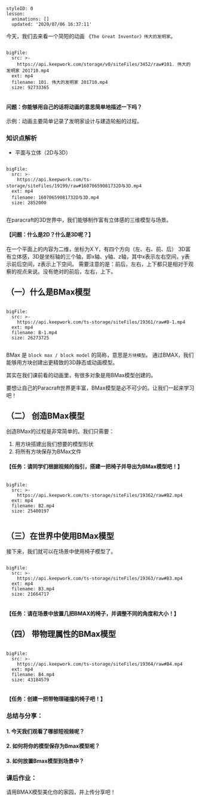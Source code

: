 <style>
  .markdown-body hr {
    height: 1px;
  }
</style>





```@Lesson
styleID: 0
lesson:
  animations: []
  updated: '2020/07/06 16:37:11'

```


今天，我们去来看一个简短的动画 《`The Great Inventor》伟大的发明家`。

```@BigFile

bigFile:
  src: >-
    https://api.keepwork.com/storage/v0/siteFiles/3452/raw#101. 伟大的发明家 201710.mp4
  ext: mp4
  filename: 101. 伟大的发明家 201710.mp4
  size: 92733365
          
```

####  **问题：你能够用自己的话将动画的意思简单地描述一下吗？**

示例：动画主要简单记录了发明家设计与建造轮船的过程。



### **知识点解析**
* 平面与立体（2D与3D）


 
 
```@BigFile

bigFile:
  src: >-
    https://api.keepwork.com/ts-storage/siteFiles/19199/raw#16070659081732D与3D.mp4
  ext: mp4
  filename: 16070659081732D与3D.mp4
  size: 2852000
          
```
在paracraft的3D世界中，我们能够制作富有立体感的三维模型与场景。
#### **【问题：什么是2D？什么是3D呢？】**
在一个平面上的内容为二维，坐标为X  Y，有四个方向（左、右、前、后）
3D富有立体感，3D是坐标轴的三个轴，即x轴、y轴、z轴，其中x表示左右空间，y表示前后空间，z表示上下空间。
需要注意的是：前后，左右，上下都只是相对于观察的视点来说。没有绝对的前后，左右，上下。





## （一）什么是BMax模型

```@BigFile

bigFile:
  src: >-
    https://api.keepwork.com/ts-storage/siteFiles/19361/raw#B-1.mp4
  ext: mp4
  filename: B-1.mp4
  size: 26273725
          
```

BMax 是 `block max / block model` 的简称，意思是`方块模型`。
通过BMAX，我们能够用方块创建出更精致的3D静态或动画模型。

其实在我们课前看的动画里，有很多对象是用BMax模型创建的。

要想让自己的Paracraft世界更丰富，BMax模型是必不可少的。让我们一起来学习吧！

## （二） 创造BMax模型



创造BMax的过程是非常简单的。我们只需要：
1. 用方块搭建出我们想要的模型形状
2. 将所有方块保存为BMax文件

#### **【任务：请同学们根据视频的指引，搭建一把椅子并导出为BMax模型吧！】**




```@BigFile

bigFile:
  src: >-
    https://api.keepwork.com/ts-storage/siteFiles/19362/raw#B2.mp4
  ext: mp4
  filename: B2.mp4
  size: 25400197
          
```




## （三）在世界中使用BMax模型

接下来，我们就可以在场景中使用椅子模型了。

```@BigFile

bigFile:
  src: >-
    https://api.keepwork.com/ts-storage/siteFiles/19363/raw#B3.mp4
  ext: mp4
  filename: B3.mp4
  size: 21664717
          
```

#### **【任务：请在场景中放置几把BMAX的椅子，并调整不同的角度和大小！】**


 


## （四） 带物理属性的BMax模型



```@BigFile

bigFile:
  src: >-
    https://api.keepwork.com/ts-storage/siteFiles/19364/raw#B4.mp4
  ext: mp4
  filename: B4.mp4
  size: 43184579
          
```
#### **【任务：创建一把带物理碰撞的椅子吧！】**



###  **总结与分享：**

#### 1. 今天我们观看了哪部短视频呢？
#### 2. 如何将你的模型保存为Bmax模型呢？
#### 3. 如何放置Bmax模型到场景中？





### **课后作业：**



请用BMAX模型美化你的家园，并上传分享吧！
